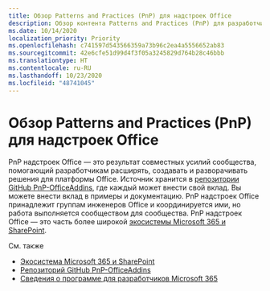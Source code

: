 ```yaml
---
title: Обзор Patterns and Practices (PnP) для надстроек Office
description: Обзор контента Patterns and Practices (PnP) для разработчиков надстроек Office.
ms.date: 10/14/2020
localization_priority: Priority
ms.openlocfilehash: c741597d543566359a73b96c2ea4a5556652ab83
ms.sourcegitcommit: 42e6cfe51d99d4f3f05a3245829d764b28c46bbb
ms.translationtype: HT
ms.contentlocale: ru-RU
ms.lasthandoff: 10/23/2020
ms.locfileid: "48741045"
---
```

# <a name="overview-of-patterns-and-practices-pnp-for-office-add-ins"></a>Обзор Patterns and Practices (PnP) для надстроек Office

PnP надстроек Office — это результат совместных усилий сообщества, помогающий разработчикам расширять, создавать и разворачивать решения для платформы Office. Источник хранится в [репозитории GitHub PnP-OfficeAddins](https://github.com/OfficeDev/PnP-OfficeAddins), где каждый может внести свой вклад. Вы можете внести вклад в примеры и документацию. PnP надстроек Office принадлежит группам инженеров Office и координируется ими, но работа выполняется сообществом для сообщества. PnP надстроек Office — это часть более широкой [экосистемы Microsoft 365 и SharePoint](https://developer.microsoft.com/office/blogs/microsoft-365-sharepoint-ecosystem-pnp-august-2020-update/).

См. также
- [Экосистема Microsoft 365 и SharePoint](https://developer.microsoft.com/office/blogs/microsoft-365-sharepoint-ecosystem-pnp-august-2020-update/)
- [Репозиторий GitHub PnP-OfficeAddins](https://github.com/OfficeDev/PnP-OfficeAddins)
- [Сведения о программе для разработчиков Microsoft 365](https://developer.microsoft.com/microsoft-365/dev-program)
